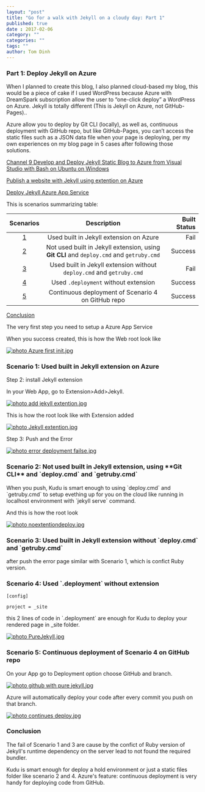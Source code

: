 ```yaml
---
layout: "post"
title: "Go for a walk with Jekyll on a cloudy day: Part 1"
published: true
date : 2017-02-06
category: ""
categories: ""
tags: ""
author: Tom Dinh
---
```

<h3>Part 1: Deploy Jekyll on Azure</h3>
<p> When I planned to create this blog, I also planned cloud-based my blog, this would be a piece of cake if I used WordPress because Azure with DreamSpark subscription allow the user to “one-click deploy” a WordPress on Azure. Jekyll is totally different (This is Jekyll on Azure, not GitHub-Pages)..</p>

<p>Azure allow you to deploy by Git CLI (locally), as well as, continuous deployment with GitHub repo, but like GitHub-Pages, you can’t access the static files such as a JSON data file when your page is deploying, per my own experiences on my blog page in 5 cases after following those solutions.</p>

[Channel 9 Develop and Deploy Jekyll Static Blog to Azure from Visual Studio with Bash on Ubuntu on Windows](https://channel9.msdn.com/Blogs/WinCoder/Develop-and-Deploy-Jekyll-Static-Blog-to-Azure-from-Visual-Studio-Code-with-Bash-on-Ubuntu-on-Window)

[Publish a website with Jekyll using extention on Azure](https://gordon-breuer.de/azure/2016/03/01/Publish-a-website-with-Jekyll-and-Github-on-Windows-Azure.html)

[Deploy Jekyll Azure App Service](http://hintcoding.azurewebsites.net/azure/2016/04/16/deploy-jekyll-azure-app-service-one.html
)

<p>This is scenarios summarizing table:</p>

Scenarios| Description | Built Status
:---:|:---:|---:
[1](#Scenario1)|Used built in Jekyll extension on Azure | Fail
[2](#Scenario2)|Not used built in Jekyll extension, using **Git CLI**  and `deploy.cmd` and `getruby.cmd`|Success
[3](#Scenario3)|Used built in Jekyll extension without `deploy.cmd` and `getruby.cmd` | Fail
[4](#Scenario4)|Used `.deployment` without extension | Success
[5](#Scenario5)|Continuous deployment of Scenario 4 on GitHub repo | Success

[Conclusion](#Conclusion)
<p>The very first step you need to setup a Azure App Service</p>
<p>When you success created, this is how the Web root look like</p>

<a href="http://s498.photobucket.com/user/tom0313/media/Blog%20post/JekyllandClouds/Azure%20first%20init.jpg.html" target="_blank"><img src="http://i498.photobucket.com/albums/rr350/tom0313/Blog%20post/JekyllandClouds/Azure%20first%20init.jpg" border="0" alt=" photo Azure first init.jpg"/></a>

<div id="Scenario1"><h3>Scenario 1: Used built in Jekyll extension on Azure</h3></div>
<p>Step 2: install Jekyll extension</p>
<p>In your Web App, go to Extension>Add>Jekyll.</p>
<a href="http://s498.photobucket.com/user/tom0313/media/Blog%20post/JekyllandClouds/add%20jekyll%20extention.jpg.html" target="_blank"><img src="http://i498.photobucket.com/albums/rr350/tom0313/Blog%20post/JekyllandClouds/add%20jekyll%20extention.jpg" border="0" alt=" photo add jekyll extention.jpg"/></a>
<p>This is how the root look like with Extension added</p>
<a href="http://s498.photobucket.com/user/tom0313/media/Blog%20post/JekyllandClouds/Jekyll%20extention.jpg.html" target="_blank"><img src="http://i498.photobucket.com/albums/rr350/tom0313/Blog%20post/JekyllandClouds/Jekyll%20extention.jpg" border="0" alt=" photo Jekyll extention.jpg"/></a>
<p>Step 3: Push and the Error</p>
<a href="http://s498.photobucket.com/user/tom0313/media/Blog%20post/JekyllandClouds/error%20deployment%20failse.jpg.html" target="_blank"><img src="http://i498.photobucket.com/albums/rr350/tom0313/Blog%20post/JekyllandClouds/error%20deployment%20failse.jpg" border="0" alt=" photo error deployment failse.jpg"/></a>

<div id="Scenario2"><h3>Scenario 2: Not used built in Jekyll extension, using **Git CLI**  and `deploy.cmd` and `getruby.cmd`</h3></div>
When you push, Kudu is smart enough to using `deploy.cmd` and `getruby.cmd` to setup evething up for you on the cloud like running in localhost environment with `jekyll serve` command.
<p>And this is how the root look</p>
<a href="http://s498.photobucket.com/user/tom0313/media/Blog%20post/JekyllandClouds/noextentiondeploy.jpg.html" target="_blank"><img src="http://i498.photobucket.com/albums/rr350/tom0313/Blog%20post/JekyllandClouds/noextentiondeploy.jpg" border="0" alt=" photo noextentiondeploy.jpg"/></a>

<div id="Scenario3"><h3>Scenario 3: Used built in Jekyll extension without `deploy.cmd` and `getruby.cmd`</h3></div>
<p>after push the error page similar with Scenario 1, which is confict Ruby version.</p>

<div id="Scenario4"><h3>Scenario 4: Used `.deployment` without extension</h3></div>
<code>[config] <br/>
project = _site</code>
<p>this 2 lines of code in `.deployment` are enough for Kudu to deploy your rendered page in _site folder.</p>
<a href="http://s498.photobucket.com/user/tom0313/media/Blog%20post/JekyllandClouds/PureJekyll.jpg.html" target="_blank"><img src="http://i498.photobucket.com/albums/rr350/tom0313/Blog%20post/JekyllandClouds/PureJekyll.jpg" border="0" alt=" photo PureJekyll.jpg"/></a>
<div id="Scenario5"><h3>Scenario 5: Continuous deployment of Scenario 4 on GitHub repo</h3></div>
<p>On your App go to Deployment option choose GitHub and branch.</p>
<a href="http://s498.photobucket.com/user/tom0313/media/Blog%20post/JekyllandClouds/github%20with%20pure%20jekyll.jpg.html" target="_blank"><img src="http://i498.photobucket.com/albums/rr350/tom0313/Blog%20post/JekyllandClouds/github%20with%20pure%20jekyll.jpg" border="0" alt=" photo github with pure jekyll.jpg"/></a>
<p>Azure will automatically deploy your code after every commit you push on that branch.</p>
<a href="http://s498.photobucket.com/user/tom0313/media/Blog%20post/JekyllandClouds/continues%20deploy.jpg.html" target="_blank"><img src="http://i498.photobucket.com/albums/rr350/tom0313/Blog%20post/JekyllandClouds/continues%20deploy.jpg" border="0" alt=" photo continues deploy.jpg"/></a>

<div id="Conclusion"><h3>Conclusion</h3></div>
The fail of Scenario 1 and 3 are cause by the confict of Ruby version of Jekyll's runtime dependency on the server lead to not found the required bundler.

Kudu is smart enough for deploy a hold environment or just a static files folder like scenario 2  and 4. Azure's feature: continuous deployment is very handy for deploying code from GitHub.